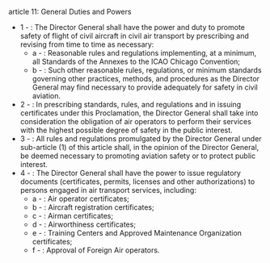 article 11: General Duties and Powers 

<ul>
			<li>1 - : The Director General shall have the power and duty to promote safety of flight of civil aircraft in civil air transport by prescribing and revising from time to time as necessary: <ul>
						<li>a - : Reasonable rules and regulations implementing, at a minimum, all Standards of the Annexes to the ICAO Chicago Convention; <ul>
						</ul></li>						<li>b - : Such other reasonable rules, regulations, or minimum standards governing other practices, methods, and procedures as the Director General may find necessary to provide adequately for safety in civil aviation. <ul>
						</ul></li>			</ul></li>			<li>2 - : In prescribing standards, rules, and regulations and in issuing certificates under this Proclamation, the Director General shall take into consideration the obligation of air operators to perform their services with the highest possible degree of safety in the public interest. <ul>
			</ul></li>			<li>3 - : All rules and regulations promulgated by the Director General under sub-article (1) of this article shall, in the opinion of the Director General, be deemed necessary to promoting aviation safety or to protect public interest. <ul>
			</ul></li>			<li>4 - : The Director General shall have the power to issue regulatory documents (certificates, permits, licenses and other authorizations) to persons engaged in air transport services, including: <ul>
						<li>a - : Air operator certificates; <ul>
						</ul></li>						<li>b - : Aircraft registration certificates; <ul>
						</ul></li>						<li>c - : Airman certificates; <ul>
						</ul></li>						<li>d - : Airworthiness certificates; <ul>
						</ul></li>						<li>e - : Training Centers and Approved Maintenance Organization certificates;<ul>
						</ul></li>						<li>f - : Approval of Foreign Air operators.<ul>
						</ul></li>			</ul></li></ul>